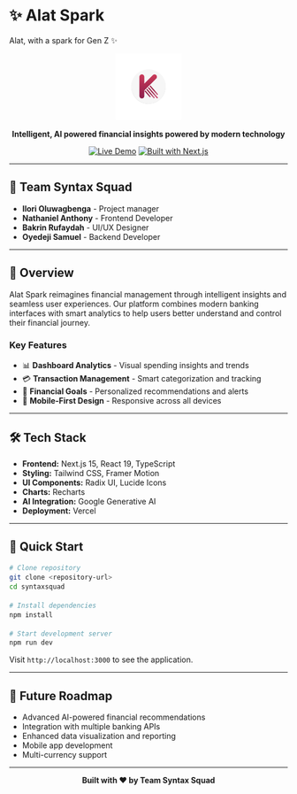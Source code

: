 # ✨ Alat Spark
Alat, with a spark for Gen Z ✨

<div align="center">
  <img src="public/logo.webp" alt="Alat Spark Logo" width="120" height="120"/>
  
  **Intelligent, AI powered financial insights powered by modern technology**
  
  [![Live Demo](https://img.shields.io/badge/Live-Demo-brightgreen)](https://alat-spark.vercel.app/)
  [![Built with Next.js](https://img.shields.io/badge/Built%20with-Next.js-black)](https://nextjs.org/)
</div>

---

## 👥 Team Syntax Squad
- **Ilori Oluwagbenga** - Project manager
- **Nathaniel Anthony** - Frontend Developer  
- **Bakrin Rufaydah** - UI/UX Designer
- **Oyedeji Samuel** - Backend Developer

---

## 🎯 Overview

Alat Spark reimagines financial management through intelligent insights and seamless user experiences. Our platform combines modern banking interfaces with smart analytics to help users better understand and control their financial journey.

### Key Features
- 📊 **Dashboard Analytics** - Visual spending insights and trends
- 💳 **Transaction Management** - Smart categorization and tracking
- 🎯 **Financial Goals** - Personalized recommendations and alerts
- 📱 **Mobile-First Design** - Responsive across all devices

---

## 🛠️ Tech Stack

- **Frontend:** Next.js 15, React 19, TypeScript
- **Styling:** Tailwind CSS, Framer Motion
- **UI Components:** Radix UI, Lucide Icons
- **Charts:** Recharts
- **AI Integration:** Google Generative AI
- **Deployment:** Vercel

---

## 🚀 Quick Start

```bash
# Clone repository
git clone <repository-url>
cd syntaxsquad

# Install dependencies
npm install

# Start development server
npm run dev
```

Visit `http://localhost:3000` to see the application.

---

## 🔮 Future Roadmap

- Advanced AI-powered financial recommendations
- Integration with multiple banking APIs
- Enhanced data visualization and reporting
- Mobile app development
- Multi-currency support

---

<div align="center">
  <strong>Built with ❤️ by Team Syntax Squad</strong>
</div>